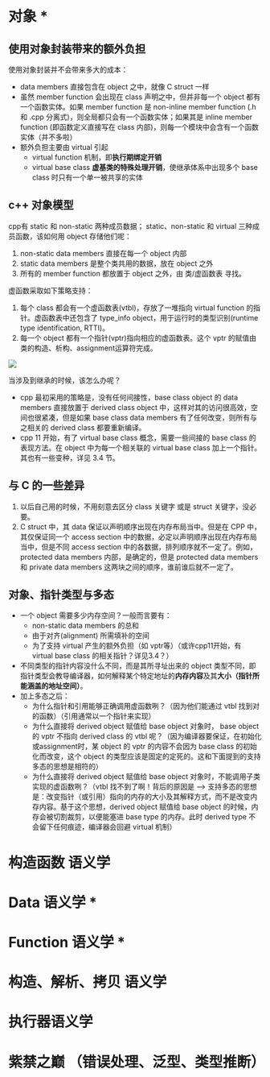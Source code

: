 # 对象 *

## 使用对象封装带来的额外负担

使用对象封装并不会带来多大的成本：

+ data members 直接包含在 object 之中，就像 C struct 一样
+ 虽然 member function 会出现在 class 声明之中，但并非每一个 object 都有一个函数实体。如果 member function 是 non-inline member function (.h 和 .cpp 分离式)，则全局都只会有一个函数实体；如果其是 inline member function (即函数定义直接写在 class 内部)，则每一个模块中会含有一个函数实体（并不多啦）
+ 额外负担主要由 virtual 引起
  + virtual function 机制，即**执行期绑定开销**
  + virtual base class **虚基类的特殊处理开销**，使继承体系中出现多个 base class 时只有一个单一被共享的实体

## c++ 对象模型

cpp有 static 和 non-static 两种成员数据； static、non-static 和 virtual 三种成员函数，该如何用 object 存储他们呢：

1. non-static data members 直接在每一个 object 内部
2. static data members 是整个类共用的数据，放在 object 之外
3. 所有的 member function 都放置于 object 之外，由 类/虚函数表 寻找。

虚函数采取如下策略支持：

1. 每个 class 都会有一个虚函数表(vtbl)，存放了一堆指向 virtual function 的指针。虚函数表中还包含了 type_info object，用于运行时的类型识别(runtime type identification, RTTI)。
2. 每一个 object 都有一个指针(vptr)指向相应的虚函数表。这个 vptr 的赋值由类的构造、析构、assignment运算符完成。

![](/home/penguincat/Documents/SynologyDrive/NAS/notes/docs/cpp/深度探索cpp对象模型/1_3.png)

当涉及到继承的时候，该怎么办呢？

+ cpp 最初采用的策略是，没有任何间接性，base class object 的 data members 直接放置于 derived class object 中，这样对其的访问很高效，空间也很紧凑，但是如果 base class data members 有了任何改变，则所有与之相关的 derived class 都要重新编译。
+ cpp 11 开始，有了 virtual base class  概念，需要一些间接的 base class 的表现方法。在 object 中为每一个相关联的 virtual base class 加上一个指针。其也有一些变种，详见 3.4 节。

## 与 C 的一些差异

1. 以后自己用的时候，不用刻意去区分 class 关键字 或是 struct 关键字，没必要。
2. C struct 中，其 data 保证以声明顺序出现在内存布局当中。但是在 CPP 中，其仅保证同一个 access section 中的数据，必定以声明顺序出现在内存布局当中，但是不同 access section 中的各数据，排列顺序就不一定了。例如，protected data members 内部，是确定的，但是 protected data members 和 private data members 这两块之间的顺序，谁前谁后就不一定了。

## 对象、指针类型与多态

+ 一个 object 需要多少内存空间？一般而言要有：
  + non-static data members 的总和
  + 由于对齐(alignment) 所需填补的空间
  + 为了支持 virtual 产生的额外负担（如 vptr等）（或许cpp11开始，有 virtual base class 的相关指针？详见3.4？）
+ 不同类型的指针内容没什么不同，而是其所寻址出来的 object 类型不同，即指针类型会教导编译器，如何解释某个特定地址的**内存内容**及其**大小（指针所能涵盖的地址空间）**。
+ 加上多态之后：
  + 为什么指针和引用能够正确调用虚函数咧？（因为他们能通过 vtbl 找到对的函数）（引用通常以一个指针来实现）
  + 为什么直接将 derived object 赋值给 base object 对象时， base object 的 vptr 不指向 derived class 的 vtbl 呢？（因为编译器要保证，在初始化或assignment时，某 object 的 vptr 的内容不会因为 base class 的初始化而改变，这个 object 的类型应该是固定的定死的。这和下面提到的支持多态的思想是相符的）
  + 为什么直接将 derived object 赋值给 base object 对象时，不能调用子类实现的虚函数咧？（vtbl 找不到了啊！背后的原因是 --> 支持多态的思想是：改变指针（或引用）指向的内存的大小及其解释方式，而不是改变内存内容。基于这个思想，derived object 赋值给 base object 的时候，内存会被切割裁剪，以便能塞进 base type 的内存。此时 derived type 不会留下任何痕迹，编译器会回避 virtual 机制）

# 构造函数 语义学 

# Data 语义学 *

# Function 语义学 *

# 构造、解析、拷贝 语义学

# 执行器语义学

# 紫禁之巅 （错误处理、泛型、类型推断）

